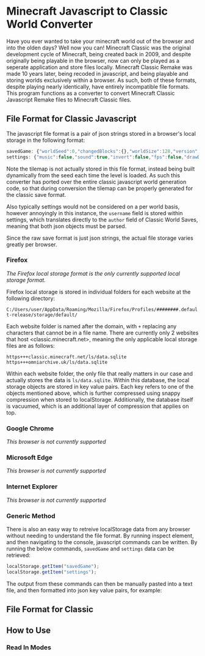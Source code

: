 # Minecraft Javascript to Classic World Converter
Have you ever wanted to take your minecraft world out of the browser and into the olden days? Well now you can!
Minecraft Classic was the original development cycle of Minecraft, being created back in 2009, and despite originally being playable in the browser, now can only be played as a seperate application and store files locally. Minecraft Classic Remake was made 10 years later, being recoded in javascript, and being playable and storing worlds exclusively within a browser. As such, both of these formats, despite playing nearly identically, have entirely incompatible file formats. This program functions as a converter to convert Minecraft Classic Javascript Remake files to Minecraft Classic files.

## File Format for Classic Javascript
The javascript file format is a pair of json strings stored in a browser's local storage in the following format:

 ```js
savedGame: {"worldSeed":0,"changedBlocks":{},"worldSize":128,"version":1}
settings: {"music":false,"sound":true,"invert":false,"fps":false,"drawDistance":0,"forward":"W","left":"A","backward":"S","right":"D","jump":"<space>","build":"B","chat":"T","fog":"F","saveLoc":"<enter>","loadLoc":"R","username":"name"}
 ```

Note the tilemap is not actually stored in this file format, instead being built dynamically from the seed each time the level is loaded. As such this converter has ported over the entire classic javascript world generation code, so that during conversion the tilemap can be properly generated for the classic save format. 

Also typically settings would not be considered on a per world basis, however annoyingly in this instance, the `username` field is stored within settings, which translates directly to the `author` field of Classic World Saves, meaning that both json objects must be parsed.

Since the raw save format is just json strings, the actual file storage varies greatly per browser. 

### Firefox
*The Firefox local storage format is the only currently supported local storage format.*

Firefox local storage is stored in individual folders for each website at the following directory:

`C:/Users/user/AppData/Roaming/Mozilla/Firefox/Profiles/########.default-release/storage/default/`

Each website folder is named after the domain, with `+` replacing any characters that cannot be in a file name. There are currently only 2 websites that host <classic.minecraft.net>, meaning the only applicable local storage files are as follows:

```
https+++classic.minecraft.net/ls/data.sqlite
https+++omniarchive.uk/ls/data.sqlite
```

Within each website folder, the only file that really matters in our case and actually stores the data is `ls/data.sqlite`. Within this database, the local storage objects are stored in key value pairs. Each key refers to one of the objects mentioned above, which is further compressed using snappy compression when stored to localStorage. Additionally, the database itself is vacuumed, which is an additional layer of compression that applies on top.

### Google Chrome
*This browser is not currently supported*

### Microsoft Edge
*This browser is not currently supported*

### Internet Explorer
*This browser is not currently supported*

### Generic Method
There is also an easy way to retreive localStorage data from any browser without needing to understand the file format. By running inspect element, and then navigating to the console, javascript commands can be written. By running the below commands, `savedGame` and `settings` data can be retrieved:

```js
localStorage.getItem("savedGame");
localStorage.getItem("settings");
```

The output from these commands can then be manually pasted into a text file, and then formatted into json key value pairs, for example:



## File Format for Classic

## How to Use

### Read In Modes
